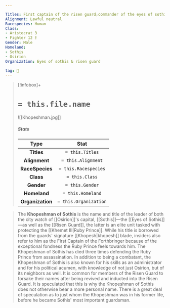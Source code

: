 ```yaml
---

Titles: First captain of the risen guard;commander of the eyes of sothis;first captain of the forthbringer
Alignment: Lawful neutral
Racespecies: Human
Class:
- Aristocrat 3
- Fighter 12 †
Gender: Male
Homeland:
- Sothis
- Osirion
Organization: Eyes of sothis & risen guard

tag: 👤️
---
```


> [!infobox]+
> #  `= this.file.name`
> ![[Khopeshman.jpg]]
> ##### Stats
> Type | Stat |
> :---: |:---:|
> **Titles** | `= this.Titles` |
> **Alignment** | `= this.Alignment` |
> **RaceSpecies** | `= this.Racespecies` |
> **Class** | `= this.Class` |
> **Gender** | `= this.Gender` |
> **Homeland** | `= this.Homeland` |
> **Organization** | `= this.Organization` |



> The **Khopeshman of Sothis** is the name and title of the leader of both the city watch of [[Osirion]]'s capital, [[Sothis]]—the [[Eyes of Sothis]]—as well as the [[Risen Guard]], the latter is an elite unit tasked with protecting the [[Khemet III|Ruby Prince]]. While his title is borrowed from the guards' signature [[Khopesh|khopesh]] blade, insiders also refer to him as the First Captain of the Forthbringer because of the exceptional fondness the Ruby Prince feels towards him. The Khopeshman of Sothis has died three times defending the Ruby Prince from assassination.
> In addition to being a combatant, the Khopeshman of Sothis is also known for his skills as an administrator and for his political acumen, with knowledge of not just Osirion, but of its neighbors as well.
> It is common for members of the Risen Guard to forsake their names after being revived and inducted into the Risen Guard. It is speculated that this is why the Khopeshman of Sothis does not otherwise bear a more personal name. There is a great deal of speculation as to just whom the Khopeshman was in his former life, before he became Sothis' most important guardsman.








